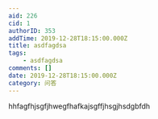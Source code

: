 ```yaml
---
aid: 226
cid: 1
authorID: 353
addTime: 2019-12-28T18:15:00.000Z
title: asdfagdsa
tags:
    - asdfagdsa
comments: []
date: 2019-12-28T18:15:00.000Z
category: 问答
---
```


hhfagfhjsgfjhwegfhafkajsgffjhsgjhsdgbfdh
